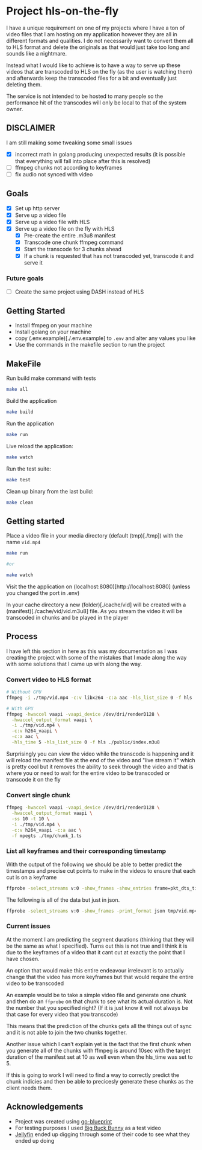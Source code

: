 # Project hls-on-the-fly

I have a unique requirement on one of my projects where I have a ton of video files that I am hosting on my application however they are all in different formats and qualities. I do not necessarily want to convert them all to HLS format and delete the originals as that would just take too long and sounds like a nightmare.

Instead what I would like to achieve is to have a way to serve up these videos that are transcoded to HLS on the fly (as the user is watching them) and afterwards keep the transcoded files for a bit and eventually just deleting them.

The service is not intended to be hosted to many people so the performance hit of the transcodes will only be local to that of the system owner.

## DISCLAIMER

I am still making some tweaking some small issues

- [x] incorrect math in golang producing unexpected results (it is possible that everything will fall into place after this is resolved)
- [ ] ffmpeg chunks not according to keyframes
- [ ] fix audio not synced with video

## Goals

- [x] Set up http server
- [x] Serve up a video file
- [x] Serve up a video file with HLS
- [x] Serve up a video file on the fly with HLS
  - [x] Pre-create the entire .m3u8 manifest
  - [x] Transcode one chunk ffmpeg command
  - [x] Start the transcode for 3 chunks ahead
  - [x] If a chunk is requested that has not transcoded yet, transcode it and serve it

### Future goals

- [ ] Create the same project using DASH instead of HLS

## Getting Started

- Install ffmpeg on your machine
- Install golang on your machine
- copy (.env.example)[./.env.example] to `.env` and alter any values you like
- Use the commands in the makefile section to run the project

## MakeFile

Run build make command with tests

```bash
make all
```

Build the application

```bash
make build
```

Run the application

```bash
make run
```

Live reload the application:

```bash
make watch
```

Run the test suite:

```bash
make test
```

Clean up binary from the last build:

```bash
make clean
```

## Getting started

Place a video file in your media directory (default (tmp)[./tmp]) with the name `vid.mp4`

```bash
make run

#or

make watch
```

Visit the the application on (localhost:8080)[http://localhost:8080] (unless you changed the port in .env)

In your cache directory a new (folder)[./cache/vid] will be created with a (manifest)[./cache/vid/vid.m3u8] file.
As you stream the video it will be transcoded in chunks and be played in the player

## Process

I have left this section in here as this was my documentation as I was creating the project with some of the mistakes that I made along the way with some solutions that I came up with along the way.

### Convert video to HLS format

```bash
# Without GPU
ffmpeg -i ./tmp/vid.mp4 -c:v libx264 -c:a aac -hls_list_size 0 -f hls ./tmp/vid/vid.m3u8

# With GPU
ffmpeg -hwaccel vaapi -vaapi_device /dev/dri/renderD128 \
  -hwaccel_output_format vaapi \
  -i ./tmp/vid.mp4 \
  -c:v h264_vaapi \
  -c:a aac \
  -hls_time 5 -hls_list_size 0 -f hls ./public/index.m3u8
```

Surprisingly you can view the video while the transcode is happening and it will reload the manifest file at the end of the video and "live stream it" which is pretty cool but it removes the ability to seek through the video and that is where you or need to wait for the entire video to be transcoded or transcode it on the fly

### Convert single chunk

```bash
ffmpeg -hwaccel vaapi -vaapi_device /dev/dri/renderD128 \
  -hwaccel_output_format vaapi \
  -ss 10 -t 10 \
  -i ./tmp/vid.mp4 \
  -c:v h264_vaapi -c:a aac \
  -f mpegts ./tmp/chunk_1.ts
```

### List all keyframes and their corresponding timestamp

With the output of the following we should be able to better predict the timestamps and precise cut points to make in the videos to ensure that each cut is on a keyframe

```bash
ffprobe -select_streams v:0 -show_frames -show_entries frame=pkt_dts_time,key_frame -of csv tmp/vid.mp4 | grep ",1"
```

The following is all of the data but just in json.

```bash
ffprobe -select_streams v:0 -show_frames -print_format json tmp/vid.mp4
```

### Current issues

At the moment I am predicting the segment durations (thinking that they will be the same as what I specified).
Turns out this is not true and I think it is due to the keyframes of a video that it cant cut at exactly the point that I have chosen.

An option that would make this entire endeavour irrelevant is to actually change that the video has more keyframes but that would require the entire video to be transcoded

An example would be to take a simple video file and generate one chunk and then do an `ffprobe` on that chunk to see what its actual duration is.
Not the number that you specified right? (If it is just know it will not always be that case for every video that you transcode)

This means that the prediction of the chunks gets all the things out of sync and it is not able to join the two chunks together.

Another issue which I can't explain yet is the fact that the first chunk when you generate all of the chunks with ffmpeg is around 10sec with the target duration of the manifest set at 10 as well even when the hls_time was set to 5.

If this is going to work I will need to find a way to correctly predict the chunk indicies and then be able to precicesly generate these chunks as the client needs them.

## Acknowledgements

- Project was created using [go-blueprint](https://github.com/Melkeydev/go-blueprint)
- For testing purposes I used [Big Buck Bunny](https://peach.blender.org/) as a test video
- [Jellyfin](https://github.com/jellyfin/jellyfin) ended up digging through some of their code to see what they ended up doing
